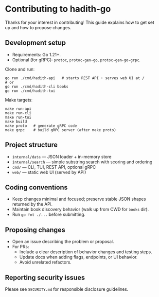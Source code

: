 # Contributing to hadith-go

Thanks for your interest in contributing! This guide explains how to get set up and how to propose changes.

## Development setup

- Requirements: Go 1.21+.
- Optional (for gRPC): `protoc`, `protoc-gen-go`, `protoc-gen-go-grpc`.

Clone and run:

```
go run ./cmd/hadith-api   # starts REST API + serves web UI at /
# or
go run ./cmd/hadith-cli books
go run ./cmd/hadith-tui
```

Make targets:

```
make run-api
make run-cli
make run-tui
make build
make proto   # generate gRPC code
make grpc    # build gRPC server (after make proto)
```

## Project structure

- `internal/data` — JSON loader + in-memory store
- `internal/search` — simple substring search with scoring and ordering
- `cmd/` — CLI, TUI, REST API, optional gRPC
- `web/` — static web UI (served by API)

## Coding conventions

- Keep changes minimal and focused; preserve stable JSON shapes returned by the API.
- Maintain book discovery behavior (walk up from CWD for `books` dir).
- Run `go fmt ./...` before submitting.

## Proposing changes

- Open an issue describing the problem or proposal.
- For PRs:
  - Include a clear description of behavior changes and testing steps.
  - Update docs when adding flags, endpoints, or UI behavior.
  - Avoid unrelated refactors.

## Reporting security issues

Please see `SECURITY.md` for responsible disclosure guidelines.

